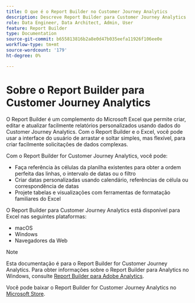 ```yaml
---
title: O que é o Report Builder no Customer Journey Analytics
description: Descreve Report Builder para Customer Journey Analytics
role: Data Engineer, Data Architect, Admin, User
feature: Report Builder
type: Documentation
source-git-commit: b655813816b2a8e0d47b035eefa11926f106ee0e
workflow-type: tm+mt
source-wordcount: '179'
ht-degree: 0%

---
```



# Sobre o Report Builder para Customer Journey Analytics

O Report Builder é um complemento do Microsoft Excel que permite criar, editar e atualizar facilmente relatórios personalizados usando dados do Customer Journey Analytics. Com o Report Builder e o Excel, você pode usar a interface do usuário de arrastar e soltar simples, mas flexível, para criar facilmente solicitações de dados complexas.

Com o Report Builder for Customer Journey Analytics, você pode:

- Faça referência às células da planilha existentes para obter a ordem perfeita das linhas, o intervalo de datas ou o filtro
- Criar datas personalizadas usando calendário, referências de célula ou correspondência de datas
- Projete tabelas e visualizações com ferramentas de formatação familiares do Excel

O Report Builder para Customer Journey Analytics está disponível para Excel nas seguintes plataformas:

- macOS
- Windows
- Navegadores da Web


>[!NOTE]
>
>Esta documentação é para o Report Builder for Customer Journey Analytics. Para obter informações sobre o Report Builder para Analytics no Windows, consulte [Report Builder para Adobe Analytics](https://experienceleague.adobe.com/docs/analytics/analyze/report-builder/home.html?lang=en).

Você pode baixar o Report Builder for Customer Journey Analytics no
[Microsoft Store](https://www.microsoft.com/en-us/store/apps/windows).
